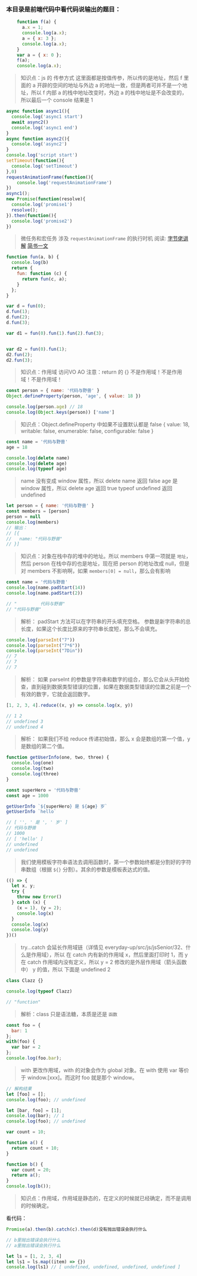 ### 本目录是前端代码中看代码说输出的题目：

```js
    function f(a) {
      a.x = 1;
      console.log(a.x);
      a = { x: 3 };
      console.log(a.x);
    }
    var a = { x: 0 };
    f(a);
    console.log(a.x);
```
> 知识点：js 的 传参方式
这里面都是按值传参，所以传的是地址，然后 f 里面的 a 开辟的空间的地址与外边 a 的地址一致，但是两者可并不是一个地址，所以 f 内部 a 的栈中地址改变时，外边 a 的栈中地址是不会改变的，所以最后一个 console 结果是 1



```js
async function async1(){
  console.log('async1 start')
  await async2()
  console.log('async1 end')
}
async function async2(){
  console.log('async2')
}
console.log('script start')
setTimeout(function(){
  console.log('setTimeout') 
},0)  
requestAnimationFrame(function(){
    console.log('requestAnimationFrame') 
})
async1();
new Promise(function(resolve){
  console.log('promise1')
  resolve();
}).then(function(){
  console.log('promise2')
})
```
> 微任务和宏任务
涉及 `requestAnimationFrame` 的执行时机
阅读: 
[字节佬讲解](https://zhuanlan.zhihu.com/p/142742003)
[简书一文](https://www.jianshu.com/p/ba5828330aec)



```js
function fun(a, b) {
  console.log(b)
  return {
    fun: function (c) {
      return fun(c, a);
    }
  };
}

var d = fun(0);
d.fun(1);
d.fun(2);
d.fun(3);

var d1 = fun(0).fun(1).fun(2).fun(3);


var d2 = fun(0).fun(1);
d2.fun(2);
d2.fun(3);
```
> 知识点：作用域 访问VO AO
> 注意：return 的 {} 不是作用域！不是作用域！不是作用域！


```js
const person = { name: '代码与野兽' }
Object.defineProperty(person, 'age', { value: 18 })

console.log(person.age) // 18
console.log(Object.keys(person)) ['name']
```
> 知识点：Object.defineProperty 中如果不设置默认都是 false
> { value: 18, writable: false, enumerable: false, configurable: false }



```js
const name = '代码与野兽'
age = 18

console.log(delete name)
console.log(delete age)
console.log(typeof age)
```
> name 没有变成 window 属性，所以 delete name 返回 false
> age 是 window 属性，所以 delete age 返回 true
> typeof undefined 返回 undefined



```js
let person = { name: '代码与野兽' }
const members = [person]
person = null
console.log(members)
// 输出：
// [{
//   name: "代码与野兽"
// }]
```
> 知识点：对象在栈中存的堆中的地址。所以 members 中第一项就是 `地址`，然后 person 在栈中存的也是地址，现在把 person 的地址改成 null，但是 对 members 不影响啊，如果 `members[0] = null`，那么会有影响




```js
const name = '代码与野兽'
console.log(name.padStart(14))
console.log(name.padStart(2))

// "         代码与野兽"
// "代码与野兽"
```
> 解析：
padStart 方法可以在字符串的开头填充空格。
参数是新字符串的总长度，如果这个长度比原来的字符串长度短，那么不会填充。



```js
console.log(parseInt("7"))
console.log(parseInt("7*6"))
console.log(parseInt("7Din"))
// 7
// 7
// 7
```
> 解析：
如果 parseInt 的参数是字符串和数字的组合，那么它会从头开始检查，直到碰到数据类型错误的位置，如果在数据类型错误的位置之前是一个有效的数字，它就会返回数字。


```js
[1, 2, 3, 4].reduce((x, y) => console.log(x, y))

// 1 2
// undefined 3
// undefined 4
```
> 解析：
如果我们不给 reduce 传递初始值，那么 x 会是数组的第一个值，y 是数组的第二个值。



```js
function getUserInfo(one, two, three) {
  console.log(one)
  console.log(two)
  console.log(three)
}

const superHero = '代码与野兽'
const age = 1000

getUserInfo `${superHero} 是 ${age} 岁`
getUserInfo `hello`

// [ '', ' 是 ', ' 岁' ]
// 代码与野兽
// 1000
// [ 'hello' ]
// undefined
// undefined
```
> 我们使用模板字符串语法去调用函数时，第一个参数始终都是分割好的字符串数组（根据 `${}` 分割）。其余的参数是模板表达式的值。


```js
(() => {
  let x, y;
  try {
    throw new Error()
  } catch (x) {
    (x = 1), (y = 2);
    console.log(x)
  }
  console.log(x)
  console.log(y)
})()
```
> try...catch 会延长作用域链（详情见 everyday-up/src/js/jsSenior/32、什么是作用域），所以
在 catch 内有新的作用域 x，然后里面打印时 1，而 y 在 catch 作用域内没有定义，所以 y = 2 修改的是外层作用域（箭头函数中） y 的值，所以 下面是 undefined 2


```js
class Clazz {}

console.log(typeof Clazz)

// "function"
```
> 解析：class 只是语法糖，本质是还是 `函数`


```js
const foo = {
  bar: 1
};
with(foo) {
  var bar = 2
};
console.log(foo.bar);
```
> with 更改作用域，with 的对象会作为 global 对象。在 with 使用 var 等价于 window.[xxx]。而这时 foo 就是那个 window。


```js
// 解构结果
let [foo] = [];
console.log(foo); // undefined

let [bar, foo] = [1];
console.log(bar); // 1
console.log(foo); // undefined
```



```js
var count = 10;

function a() {
  return count + 10;
}

function b() {
  var count = 20;
  return a();
}
console.log(b());
```
> 知识点：作用域，作用域是静态的，在定义的时候就已经确定，而不是调用的时候确定。


看代码：
```js
Promise(a).then(b).catch(c).then(d)没有抛出错误会执行什么

// b里抛出错误会执行什么
// a里抛出错误会执行什么
```


```js
let ls = [1, 2, 3, 4]
let ls1 = ls.map((item) => {})
console.log(ls1) // [ undefined, undefined, undefined, undefined ]
```